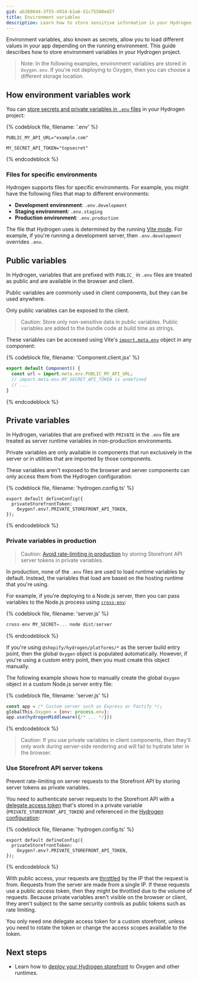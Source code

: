 ```yaml
---
gid: ab388044-3f55-4914-b1a6-51c75580ed2f
title: Environment variables
description: Learn how to store sensitive information in your Hydrogen project.
---
```


Environment variables, also known as secrets, allow you to load different values in your app depending on the running environment. This guide describes how to store environment variables in your Hydrogen project.

> Note:
> In the following examples, environment variables are stored in `Oxygen.env`. If you're not deploying to Oxygen, then you can choose a different storage location.

## How environment variables work

You can [store secrets and private variables in `.env` files](https://vitejs.dev/guide/env-and-mode.html#env-files) in your Hydrogen project:

{% codeblock file, filename: '.env' %}

```
PUBLIC_MY_API_URL="example.com"

MY_SECRET_API_TOKEN="topsecret"
```

{% endcodeblock %}

### Files for specific environments

Hydrogen supports files for specific environments. For example, you might have the following files that map to different environments:

- **Development environment**: `.env.development`
- **Staging environment**: `.env.staging`
- **Production environment**: `.env.production`

The file that Hydrogen uses is determined by the running [Vite mode](https://vitejs.dev/guide/env-and-mode.html#modes). For example, if you're running a development server, then `.env.development` overrides `.env`.

## Public variables

In Hydrogen, variables that are prefixed with `PUBLIC_` in `.env` files are treated as public and are available in the browser and client.

Public variables are commonly used in client components, but they can be used anywhere.

Only public variables can be exposed to the client.

> Caution:
> Store only non-sensitive data in public variables. Public variables are added to the bundle code at build time as strings.

These variables can be accessed using Vite's [`import.meta.env`](https://vitejs.dev/guide/env-and-mode.html) object in any component:

{% codeblock file, filename: 'Component.client.jsx' %}

```js
export default Component() {
  const url = import.meta.env.PUBLIC_MY_API_URL;
  // import.meta.env.MY_SECRET_API_TOKEN is undefined
  // ...
}
```

{% endcodeblock %}

## Private variables

In Hydrogen, variables that are prefixed with `PRIVATE` in the `.env` file are treated as server runtime variables in non-production environments.

Private variables are only available in components that run exclusively in the server or in utilities that are imported by those components.

These variables aren't exposed to the browser and server components can only access them from the Hydrogen configuration:

{% codeblock file, filename: 'hydrogen.config.ts' %}

```tsx
export default defineConfig({
  privateStorefrontToken:
    Oxygen?.env?.PRIVATE_STOREFRONT_API_TOKEN,
});
```
{% endcodeblock %}

### Private variables in production

> Caution:
> [Avoid rate-limiting in production](#use-storefront-api-server-tokens) by storing Storefront API server tokens in private variables.

In production, none of the `.env` files are used to load runtime variables by default. Instead, the variables that load are based on the hosting runtime that you're using.

For example, if you're deploying to a Node.js server, then you can pass variables to the Node.js process using [`cross-env`](https://github.com/kentcdodds/cross-env#readme):

{% codeblock file, filename: 'server.js' %}

```js
cross-env MY_SECRET=... node dist/server
```

{% endcodeblock %}

If you're using `@shopify/hydrogen/platforms/*` as the server build entry point, then the global `Oxygen` object is populated automatically. However, if you're using a custom entry point, then you must create this object manually.

The following example shows how to manually create the global `Oxygen` object in a custom Node.js server entry file:

{% codeblock file, filename: 'server.js' %}

```js
const app = /* Custom server such as Express or Fastify */;
globalThis.Oxygen = {env: process.env};
app.use(hydrogenMiddleware({/* ... */}))
```

{% endcodeblock %}

> Caution:
> If you use private variables in client components, then they'll only work during server-side rendering and will fail to hydrate later in the browser.

### Use Storefront API server tokens

Prevent rate-limiting on server requests to the Storefront API by storing server tokens as private variables.

You need to authenticate server requests to the Storefront API with a [delegate access token](/apps/auth/oauth/delegate-access-tokens) that's stored in a private variable (`PRIVATE_STOREFRONT_API_TOKEN`) and referenced in the [Hydrogen configuration](https://shopify.dev/custom-storefronts/hydrogen/framework/hydrogen-config):

{% codeblock file, filename: 'hydrogen.config.ts' %}

```tsx
export default defineConfig({
  privateStorefrontToken:
    Oxygen?.env?.PRIVATE_STOREFRONT_API_TOKEN,
});
```

{% endcodeblock %}

With public access, your requests are [throttled](/api/storefront#authentication) by the IP that the request is from. Requests from the server are made from a single IP. If these requests use a public access token, then they might be throttled due to the volume of requests. Because private variables aren't visible on the browser or client, they aren't subject to the same security controls as public tokens such as rate limiting.

You only need one delegate access token for a custom storefront, unless you need to rotate the token or change the access scopes available to the token.

## Next steps

- Learn how to [deploy your Hydrogen storefront](https://shopify.dev/custom-storefronts/hydrogen/deployment) to Oxygen and other runtimes.
